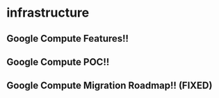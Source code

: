 # infrastructure


## Google Compute Features!!

## Google Compute POC!!

## Google Compute Migration Roadmap!! (FIXED)
